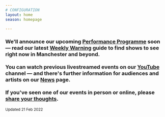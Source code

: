 ```yaml
---
# CONFIGURATION
layout: home
season: homepage

---
```

### We'll announce our upcoming [Performance Programme](/current/2022-springsummer) soon — read our latest <a href="http://wordofwarning.posthaven.com" target="_blank">Weekly Warning</a> guide to find shows to see right now in Manchester and beyond.<br><br>You can watch previous livestreamed events on our <a href="http://bit.ly/YTwarnmcr" target="_blank">YouTube</a> channel — and there's further information for audiences and artists on our [News](/news) page.<br><br>If you've seen one of our events in person or online, please <a href="http://bit.ly/warnmcrfeedback" target="_blank">share your thoughts</a>.         
<small>Updated 21 Feb 2022</small>
